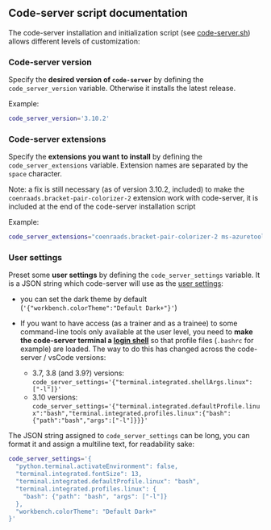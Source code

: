 
## Code-server script documentation

The code-server installation and initialization script (see [code-server.sh](code-server.sh)) allows different levels of customization:

### Code-server version

Specify the **desired version of `code-server`** by defining the `code_server_version` variable.
Otherwise it installs the latest release.

Example:

```sh
code_server_version='3.10.2'
```

### Code-server extensions

Specify the **extensions you want to install** by defining the `code_server_extensions` variable.
Extension names are separated by the `space` character.

Note: a fix is still necessary (as of version 3.10.2, included) to make the `coenraads.bracket-pair-colorizer-2` extension work with code-server, it is included at the end of the code-server installation script

Example:

```sh
code_server_extensions="coenraads.bracket-pair-colorizer-2 ms-azuretools.vscode-docker jebbs.plantuml"
```

### User settings

Preset some **user settings** by defining the `code_server_settings` variable.
It is a JSON string which code-server will use as the [user settings](https://code.visualstudio.com/docs/getstarted/settings):

* you can set the dark theme by default (`'{"workbench.colorTheme":"Default Dark+"}'`)

* If you want to have access (as a trainer and as a trainee) to some command-line tools only available at the user level, you need to **make the code-server terminal a [login shell](https://code.visualstudio.com/docs/editor/integrated-terminal#_configuring-profiles)** so that profile files (`.bashrc` for example) are loaded.
The way to do this has changed across the code-server / vsCode versions:
  * 3.7, 3.8 (and 3.9?) versions: `code_server_settings='{"terminal.integrated.shellArgs.linux": ["-l"]}'`
  * 3.10 versions: `code_server_settings='{"terminal.integrated.defaultProfile.linux":"bash","terminal.integrated.profiles.linux":{"bash":{"path":"bash","args":["-l"]}}}'`

The JSON string assigned to `code_server_settings` can be long, you can format it and assign a multiline text, for readability sake:

```sh
code_server_settings='{
  "python.terminal.activateEnvironment": false,
  "terminal.integrated.fontSize": 13,
  "terminal.integrated.defaultProfile.linux": "bash",
  "terminal.integrated.profiles.linux": {
    "bash": {"path": "bash", "args": ["-l"]}
  },
  "workbench.colorTheme": "Default Dark+"
}'
```
